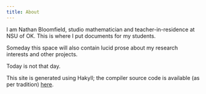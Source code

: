 ```yaml
---
title: About
---
```


I am Nathan Bloomfield, studio mathematician and teacher-in-residence at NSU of OK. This is where I put documents for my students.

Someday this space will also contain lucid prose about my research interests and other projects.

Today is not that day.

This site is generated using Hakyll; the compiler source code is available (as per tradition) [here](/site.html).

